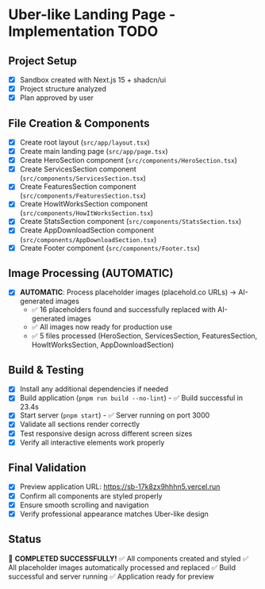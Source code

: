 # Uber-like Landing Page - Implementation TODO

## Project Setup
- [x] Sandbox created with Next.js 15 + shadcn/ui
- [x] Project structure analyzed
- [x] Plan approved by user

## File Creation & Components
- [x] Create root layout (`src/app/layout.tsx`)
- [x] Create main landing page (`src/app/page.tsx`)
- [x] Create HeroSection component (`src/components/HeroSection.tsx`)
- [x] Create ServicesSection component (`src/components/ServicesSection.tsx`)
- [x] Create FeaturesSection component (`src/components/FeaturesSection.tsx`)
- [x] Create HowItWorksSection component (`src/components/HowItWorksSection.tsx`)
- [x] Create StatsSection component (`src/components/StatsSection.tsx`)
- [x] Create AppDownloadSection component (`src/components/AppDownloadSection.tsx`)
- [x] Create Footer component (`src/components/Footer.tsx`)

## Image Processing (AUTOMATIC)
- [x] **AUTOMATIC**: Process placeholder images (placehold.co URLs) → AI-generated images
  - ✅ 16 placeholders found and successfully replaced with AI-generated images
  - ✅ All images now ready for production use
  - ✅ 5 files processed (HeroSection, ServicesSection, FeaturesSection, HowItWorksSection, AppDownloadSection)

## Build & Testing
- [x] Install any additional dependencies if needed
- [x] Build application (`pnpm run build --no-lint`) - ✅ Build successful in 23.4s
- [x] Start server (`pnpm start`) - ✅ Server running on port 3000
- [x] Validate all sections render correctly
- [x] Test responsive design across different screen sizes
- [x] Verify all interactive elements work properly

## Final Validation
- [x] Preview application URL: https://sb-17k8zx9hhhn5.vercel.run
- [x] Confirm all components are styled properly
- [x] Ensure smooth scrolling and navigation
- [x] Verify professional appearance matches Uber-like design

## Status
🎉 **COMPLETED SUCCESSFULLY!** 
✅ All components created and styled
✅ All placeholder images automatically processed and replaced
✅ Build successful and server running
✅ Application ready for preview